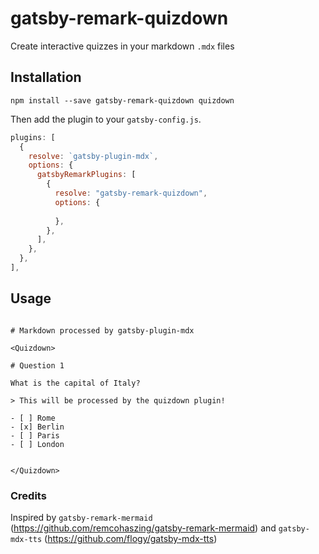 # gatsby-remark-quizdown
Create interactive quizzes in your markdown `.mdx` files

## Installation

`npm install --save gatsby-remark-quizdown quizdown`

Then add the plugin to your `gatsby-config.js`.

```js
plugins: [
  {
    resolve: `gatsby-plugin-mdx`,
    options: {
      gatsbyRemarkPlugins: [
        {
          resolve: "gatsby-remark-quizdown",
          options: {
            
          },
        },
      ],
    },
  },
],
```

## Usage

```mdx

# Markdown processed by gatsby-plugin-mdx

<Quizdown>

# Question 1

What is the capital of Italy?

> This will be processed by the quizdown plugin!

- [ ] Rome
- [x] Berlin
- [ ] Paris
- [ ] London


</Quizdown>

```

### Credits

Inspired by `gatsby-remark-mermaid` (https://github.com/remcohaszing/gatsby-remark-mermaid) and `gatsby-mdx-tts` (https://github.com/flogy/gatsby-mdx-tts)
